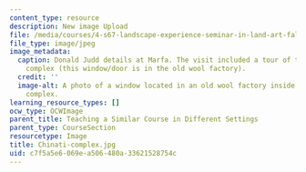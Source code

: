 ```yaml
---
content_type: resource
description: New image Upload
file: /media/courses/4-s67-landscape-experience-seminar-in-land-art-fall-2016/c7f5a5e6069ea506480a33621528754c_Chinati-complex.jpg
file_type: image/jpeg
image_metadata:
  caption: Donald Judd details at Marfa. The visit included a tour of the Chinati
    complex (this window/door is in the old wool factory).
  credit: ''
  image-alt: A photo of a window located in an old wool factory inside of the Chinati
    complex.
learning_resource_types: []
ocw_type: OCWImage
parent_title: Teaching a Similar Course in Different Settings
parent_type: CourseSection
resourcetype: Image
title: Chinati-complex.jpg
uid: c7f5a5e6-069e-a506-480a-33621528754c
---
```

